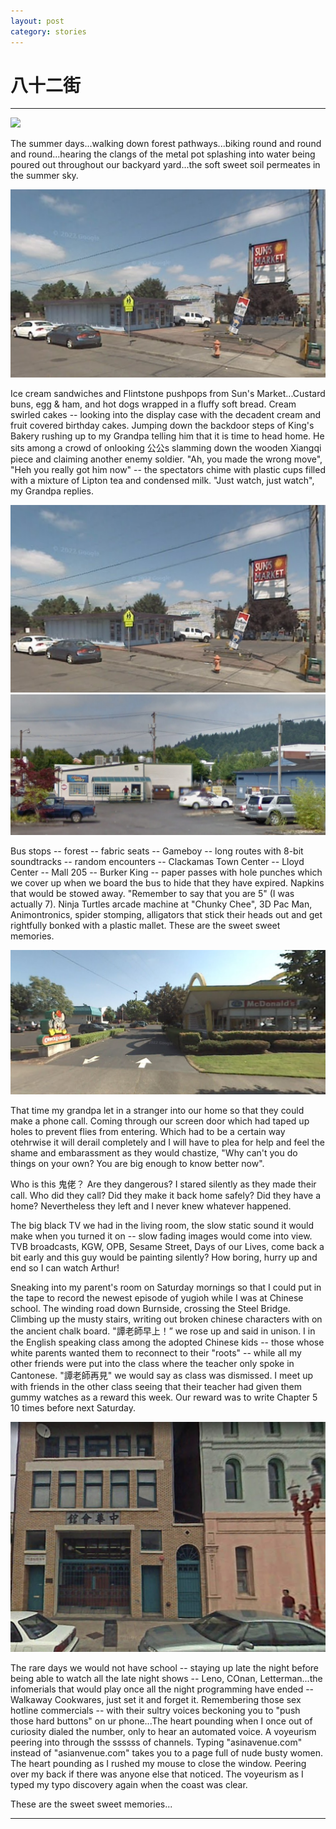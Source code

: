 ```yaml
---
layout: post
category: stories
---
```


# 八十二街

---

<img src="https://raw.githubusercontent.com/benny-kuang/benny-kuang.github.io/gh-pages/_data/forest.png" height="250">

The summer days...walking down forest pathways...biking round and round and round...hearing the clangs of the metal pot splashing into water being poured out throughout our backyard yard...the soft sweet soil permeates in the summer sky.

<img src="https://raw.githubusercontent.com/benny-kuang/benny-kuang.github.io/gh-pages/_data/sunsmarket.png">

Ice cream sandwiches and Flintstone pushpops from Sun's Market...Custard buns, egg & ham, and hot dogs wrapped in a fluffy soft bread. Cream swirled cakes -- looking into the display case with the decadent cream and fruit covered birthday cakes. Jumping down the backdoor steps of King's Bakery rushing up to my Grandpa telling him that it is time to head home. He sits among a crowd of onlooking 公公s slamming down the wooden Xiangqi piece and claiming another enemy soldier. "Ah, you made the wrong move", "Heh you really got him now" -- the spectators chime with plastic cups filled with a mixture of Lipton tea and condensed milk. "Just watch, just watch", my Grandpa replies.

<img src="https://raw.githubusercontent.com/benny-kuang/benny-kuang.github.io/gh-pages/_data/sunsmarket.png">

<img src="https://raw.githubusercontent.com/benny-kuang/benny-kuang.github.io/gh-pages/_data/kingsbakery.png">

Bus stops -- forest -- fabric seats -- Gameboy -- long routes with 8-bit soundtracks --  random encounters -- Clackamas Town Center -- Lloyd Center -- Mall 205 -- Burker King -- paper passes with hole punches which we cover up when we board the bus to hide that they have expired. Napkins that would be stowed away. "Remember to say that you are 5" (I was actually 7). Ninja Turtles arcade machine at "Chunky Chee", 3D Pac Man, Animontronics, spider stomping, alligators that stick their heads out and get rightfully bonked with a plastic mallet. These are the sweet sweet memories.

<img src="https://raw.githubusercontent.com/benny-kuang/benny-kuang.github.io/gh-pages/_data/chuckycheese.png">

That time my grandpa let in a stranger into our home so that they could make a phone call.  Coming through our screen door which had taped up holes to prevent flies from entering. Which had to be a certain way otehrwise it will derail completely and I will have to plea for help and feel the shame and embarassment as they would chastize, "Why can't you do things on your own? You are big enough to know better now". 

Who is this 鬼佬？ Are they dangerous? I stared silently as they made their call. Who did they call? Did they make it back home safely? Did they have a home? Nevertheless they left and I never knew whatever happened. 

The big black TV we had in the living room, the slow static sound it would make when you turned it on -- slow fading images would come into view. TVB broadcasts, KGW, OPB, Sesame Street, Days of our Lives, come back a bit early and this guy would be painting silently? How boring, hurry up and end so I can watch Arthur!

Sneaking into my parent's room on Saturday mornings so that I could put in the tape to record the newest episode of yugioh while I was at Chinese school. The winding road down Burnside, crossing the Steel Bridge. Climbing up the musty stairs, writing out broken chinese characters with on the ancient chalk board. "譚老師早上！” we rose up and said in unison. I in the English speaking class among the adopted Chinese kids -- those whose white parents wanted them to reconnect to their "roots" -- while all my other friends were put into the class where the teacher only spoke in Cantonese. "譚老師再見" we would say as class was dismissed. I meet up with friends in the other class seeing that their teacher had given them gummy watches as a reward this week. Our reward was to write Chapter 5 10 times before next Saturday.

<img src="https://raw.githubusercontent.com/benny-kuang/benny-kuang.github.io/gh-pages/_data/chineseschool.png">

The rare days we would not have school -- staying up late the night before being able to watch all the late night shows -- Leno, COnan, Letterman...the infomerials that would play once all the night programming have ended -- Walkaway Cookwares, just set it and forget it. Remembering those sex hotline commercials -- with their sultry voices beckoning you to "push those hard buttons" on ur phone...The heart pounding when I once out of curiosity dialed the number, only to hear an automated voice. A voyeurism peering into through the ssssss of channels. Typing "asinavenue.com" instead of "asianvenue.com" takes you to a page full of nude busty women. The heart pounding as I rushed my mouse to close the window. Peering over my back if there was anyone else that noticed. The voyeurism as I typed my typo discovery again when the coast was clear. 

These are the sweet sweet memories...

---